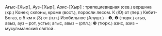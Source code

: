 ---
---

Агыс-⟦Хыр⟧, Ауз-⟦Хыр⟧, Азис-⟦Хыр⟧
: трапециевидная ⦅сев.⦆ вершина ⦅хр.⦆ Конек; склоны, кроме ⦅вост.⦆, поросли лесом. К ⦅Ю⦆ от ⦅пер.⦆ Кебит-Богаз, в 5 км к ⦅З⦆ от ⦅н.п.⦆ Изобильное ⦅Алушт.⦆ – ❶, ❷ ⦅тюрк.⦆ агыз, авыз, ауз – рот, устье; агыс, авыз – ⦅рпл.⦆; ❸ ⦅тюрк.⦆ азис, азиз – мусульманский святой .
